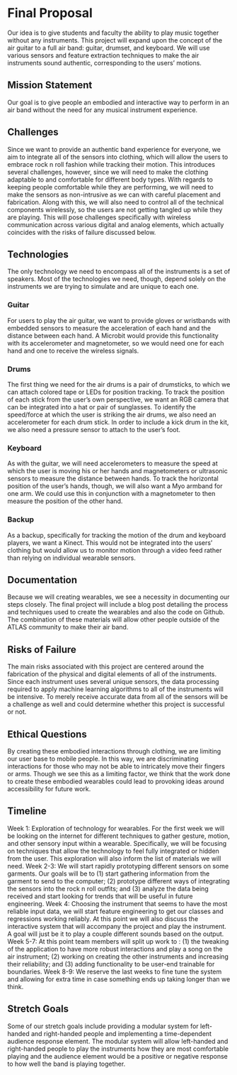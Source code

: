# Final Proposal
Our idea is to give students and faculty the ability to play music together without any instruments. This project will expand upon the concept of the air guitar to a full air band: guitar, drumset, and keyboard. We will use various sensors and feature extraction techniques to make the air instruments sound authentic, corresponding to the users’ motions.

## Mission Statement
Our goal is to give people an embodied and interactive way to perform in an air band without the need for any musical instrument experience.  

## Challenges
Since we want to provide an authentic band experience for everyone, we aim to integrate all of the sensors into clothing, which will allow the users to embrace rock n roll fashion while tracking their motion. This introduces several challenges, however, since we will need to make the clothing adaptable to and comfortable for different body types. With regards to keeping people comfortable while they are performing, we will need to make the sensors as non-intrusive as we can with careful placement and fabrication. Along with this, we will also need to control all of the technical components wirelessly, so the users are not getting tangled up while they are playing. This will pose challenges specifically with wireless communication across various digital and analog elements, which actually coincides with the risks of failure discussed below.

## Technologies
The only technology we need to encompass all of the instruments is a set of speakers. Most of the technologies we need, though, depend solely on the instruments we are trying to simulate and are unique to each one.

### Guitar
For users to play the air guitar, we want to provide gloves or wristbands with embedded sensors to measure the acceleration of each hand and the distance between each hand. A Microbit would provide this functionality with its accelerometer and magnetometer, so we would need one for each hand and one to receive the wireless signals.

### Drums
The first thing we need for the air drums is a pair of drumsticks, to which we can attach colored tape or LEDs for position tracking. To track the position of each stick from the user’s own perspective, we want an RGB camera that can be integrated into a hat or pair of sunglasses. To identify the speed/force at which the user is striking the air drums, we also need an accelerometer for each drum stick. In order to include a kick drum in the kit, we also need a pressure sensor to attach to the user’s foot.

### Keyboard
As with the guitar, we will need accelerometers to measure the speed at which the user is moving his or her hands and magnetometers or ultrasonic sensors to measure the distance between hands. To track the horizontal position of the user’s hands, though, we will also want a Myo armband for one arm. We could use this in conjunction with a magnetometer to then measure the position of the other hand. 

### Backup
As a backup, specifically for tracking the motion of the drum and keyboard players, we want a Kinect. This would not be integrated into the users’ clothing but would allow us to monitor motion through a video feed rather than relying on individual wearable sensors.

## Documentation
Because we will creating wearables, we see a necessity in documenting our steps closely. The final project will include a blog post detailing the process and techniques used to create the wearables and also the code on Github. The combination of these materials will allow other people outside of the ATLAS community to make their air band.

## Risks of Failure
The main risks associated with this project are centered around the fabrication of the physical and digital elements of all of the instruments. Since each instrument uses several unique sensors, the data processing required to apply machine learning algorithms to all of the instruments will be intensive. To merely receive accurate data from all of the sensors will be a challenge as well and could determine whether this project is successful or not. 

## Ethical Questions
By creating these embodied interactions through clothing, we are limiting our user base to mobile people. In this way, we are discriminating interactions for those who may not be able to intricately move their fingers or arms. Though we see this as a limiting factor, we think that the work done to create these embodied wearables could lead to provoking ideas around accessibility for future work.


## Timeline
Week 1: Exploration of technology for wearables. For the first week we will be looking on the internet for different techniques to gather gesture, motion, and other sensory input within a wearable. Specifically, we will be focusing on techniques that allow the technology to feel fully integrated or hidden from the user. This exploration will also inform the list of materials we will need.
Week 2-3: We will start rapidly prototyping different sensors on some garments. Our goals will be to (1) start gathering information from the garment to send to the computer; (2) prototype different ways of integrating the sensors into the rock n roll outfits; and (3) analyze the data being received and start looking for trends that will be useful in future engineering.
Week 4: Choosing the instrument that seems to have the most reliable input data, we will start feature engineering to get our classes and regressions working reliably. At this point we will also discuss the interactive system that will accompany the project and play the instrument. A goal will just be it to play a couple different sounds based on the output.
Week 5-7: At this point team members will split up work to : (1) the tweaking of the application to have more robust interactions and play a song on the air instrument; (2) working on creating the other instruments and increasing their reliability; and (3) adding functionality to be user-end trainable for boundaries. 
Week 8-9: We reserve the last weeks to fine tune the system and allowing for extra time in case something ends up taking longer than we think.

## Stretch Goals
Some of our stretch goals include providing a modular system for left-handed and right-handed people and implementing a time-dependent audience response element. The modular system will allow left-handed and right-handed people to play the instruments how they are most comfortable playing and the audience element would be a positive or negative response to how well the band is playing together. 
